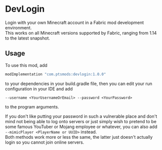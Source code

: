 # DevLogin
Login with your own Minecraft account in a Fabric mod development environment.  
This works on all Minecraft versions supported by Fabric, ranging from 1.14 to the latest snapshot.

## Usage
To use this mod, add 
```gradle
modImplementation "com.ptsmods:devlogin:1.0.0"
```
to your dependencies in your build.gradle file, then you can edit your run configuration in your IDE and add 
```
--username <YourUsernameOrEmail> --password <YourPassword>
``` 
to the program arguments.  

If you don't like putting your password in such a vulnerable place and don't mind not being able to log onto servers or just simply wish to pretend to be some famous YouTuber or Mojang employee or whatever, you can also add `--mimicPlayer <PlayerName or UUID>` instead.   
Both methods work more or less the same, the latter just doesn't actually login so you cannot join online servers.

